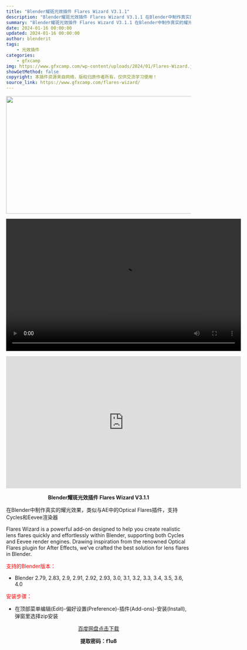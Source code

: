 ```yaml
---
title: "Blender耀斑光效插件 Flares Wizard V3.1.1"
description: "Blender耀斑光效插件 Flares Wizard V3.1.1 在Blender中制作真实的耀光效果，类似与AE中的Optical Flares插件，支持Cycles和Eevee渲染器 Flar..."
summary: "Blender耀斑光效插件 Flares Wizard V3.1.1 在Blender中制作真实的耀光效果，类似与AE中的Optical Flares插件，支持Cycles和Eevee渲染器 Flar..."
date: 2024-01-16 00:00:00
updated: 2024-01-16 00:00:00
author: blenderit
tags: 
    - 光效插件
categories:
    - gfxcamp
img: https://www.gfxcamp.com/wp-content/uploads/2024/01/Flares-Wizard.jpg
showGetMethod: false
copyright: 本插件资源来自网络，版权归原作者所有，仅供交流学习使用！
source_link: https://www.gfxcamp.com/flares-wizard/
---
```

<div><p><img decoding="async" class="aligncenter size-full wp-image-117820" src="https://www.gfxcamp.com/wp-content/uploads/2024/01/Flares-Wizard.jpg" data-src="https://www.gfxcamp.com/wp-content/uploads/2024/01/Flares-Wizard.jpg" alt="" width="640" height="320" data-srcset="https://www.gfxcamp.com/wp-content/uploads/2024/01/Flares-Wizard.jpg 640w, https://www.gfxcamp.com/wp-content/uploads/2024/01/Flares-Wizard-150x75.jpg 150w" data-sizes="(max-width: 640px) 100vw, 640px"><br>
</p><center><div style="width: 640px;" class="wp-video"><!--[if lt IE 9]><script>document.createElement('video');</script><![endif]-->
<video class="wp-video-shortcode" id="video-117819-1" width="640" height="360" preload="true" controls="controls"><source type="video/mp4" src="http://cloud.video.taobao.com/play/u/null/p/1/e/6/t/1/446193684737.mp4?_=1"></source><a href="http://cloud.video.taobao.com/play/u/null/p/1/e/6/t/1/446193684737.mp4">http://cloud.video.taobao.com/play/u/null/p/1/e/6/t/1/446193684737.mp4</a></video></div></center><p style="text-align: center;"><iframe loading="lazy" src="https://player.youku.com/embed/XNjM0MTQ0NjI4OA==" width="640" height="360" frameborder="0" allowfullscreen="allowfullscreen" data-mce-fragment="1"></iframe></p><p style="text-align: center;"><strong>Blender耀斑光效插件 Flares Wizard V3.1.1</strong></p><p>在Blender中制作真实的耀光效果，类似与AE中的Optical Flares插件，支持Cycles和Eevee渲染器</p><p>Flares Wizard is a powerful add-on designed to help you create realistic lens flares quickly and effortlessly within Blender, supporting both Cycles and Eevee render engines. Drawing inspiration from the renowned Optical Flares plugin for After Effects, we’ve crafted the best solution for lens flares in Blender.</p><p style="text-align: left;"><span style="color: #ff0000;">支持的Blender版本：</span></p><ul>
<li style="text-align: left;">Blender 2.79, 2.83, 2.9, 2.91, 2.92, 2.93, 3.0, 3.1, 3.2, 3.3, 3.4, 3.5, 3.6, 4.0</li>
</ul><p style="text-align: left;"><span style="color: #ff0000;">安装步骤：</span></p><ul>
<li>在顶部菜单编辑(Edit)-偏好设置(Preference)-插件(Add-ons)-安装(Install),弹窗里选择zip安装</li>
</ul><p style="text-align: center;"><a class="maxbutton-3 maxbutton maxbutton-baidu" target="_blank" rel="noopener" href="https://pan.baidu.com/s/11ad052EkdNTb_nnU8y39zg?pwd=f1u8"><span class="mb-text">百度网盘点击下载</span></a></p><p style="text-align: center;"><strong>提取密码：f1u8</strong></p></div>